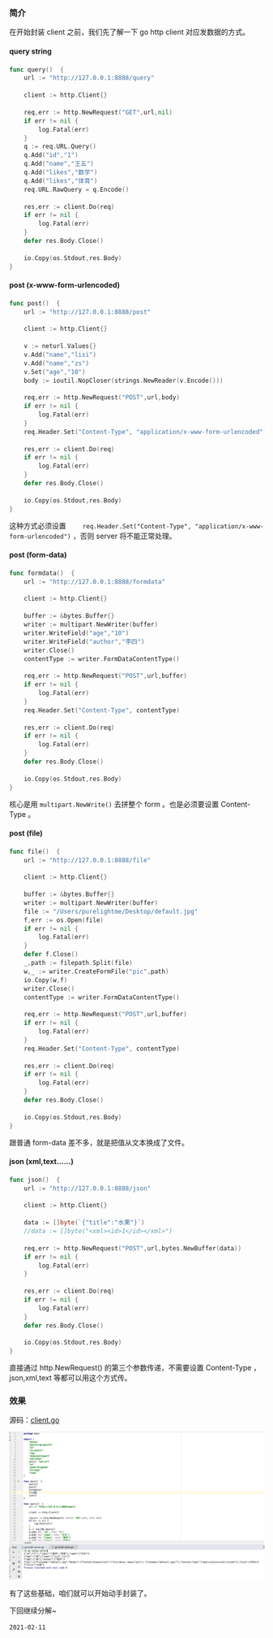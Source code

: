 ### 简介

在开始封装 client 之前，我们先了解一下 go http client 对应发数据的方式。

#### query string

```go
func query()  {
	url := "http://127.0.0.1:8888/query"

	client := http.Client{}

	req,err := http.NewRequest("GET",url,nil)
	if err != nil {
		log.Fatal(err)
	}
	q := req.URL.Query()
	q.Add("id","1")
	q.Add("name","王五")
	q.Add("likes","数学")
	q.Add("likes","体育")
	req.URL.RawQuery = q.Encode()

	res,err := client.Do(req)
	if err != nil {
		log.Fatal(err)
	}
	defer res.Body.Close()

	io.Copy(os.Stdout,res.Body)
}
```

#### post (x-www-form-urlencoded)

```go
func post()  {
	url := "http://127.0.0.1:8888/post"

	client := http.Client{}

	v := neturl.Values{}
	v.Add("name","lisi")
	v.Add("name","zs")
	v.Set("age","10")
	body := ioutil.NopCloser(strings.NewReader(v.Encode()))

	req,err := http.NewRequest("POST",url,body)
	if err != nil {
		log.Fatal(err)
	}
	req.Header.Set("Content-Type", "application/x-www-form-urlencoded")

	res,err := client.Do(req)
	if err != nil {
		log.Fatal(err)
	}
	defer res.Body.Close()

	io.Copy(os.Stdout,res.Body)
}
```

这种方式必须设置 ```	req.Header.Set("Content-Type", "application/x-www-form-urlencoded")``` ，否则 server 将不能正常处理。

#### post (form-data)

```go
func formdata()  {
	url := "http://127.0.0.1:8888/formdata"

	client := http.Client{}

	buffer := &bytes.Buffer{}
	writer := multipart.NewWriter(buffer)
	writer.WriteField("age","10")
	writer.WriteField("author","李四")
	writer.Close()
	contentType := writer.FormDataContentType()

	req,err := http.NewRequest("POST",url,buffer)
	if err != nil {
		log.Fatal(err)
	}
	req.Header.Set("Content-Type", contentType)

	res,err := client.Do(req)
	if err != nil {
		log.Fatal(err)
	}
	defer res.Body.Close()

	io.Copy(os.Stdout,res.Body)
}
```

核心是用 ```multipart.NewWrite()``` 去拼整个 form 。也是必须要设置 Content-Type 。

#### post (file)

```go
func file()  {
	url := "http://127.0.0.1:8888/file"

	client := http.Client{}

	buffer := &bytes.Buffer{}
	writer := multipart.NewWriter(buffer)
	file := "/Users/purelightme/Desktop/default.jpg"
	f,err := os.Open(file)
	if err != nil {
		log.Fatal(err)
	}
	defer f.Close()
	_,path := filepath.Split(file)
	w,_ := writer.CreateFormFile("pic",path)
	io.Copy(w,f)
	writer.Close()
	contentType := writer.FormDataContentType()

	req,err := http.NewRequest("POST",url,buffer)
	if err != nil {
		log.Fatal(err)
	}
	req.Header.Set("Content-Type", contentType)

	res,err := client.Do(req)
	if err != nil {
		log.Fatal(err)
	}
	defer res.Body.Close()

	io.Copy(os.Stdout,res.Body)
}
```

 跟普通 form-data 差不多，就是把值从文本换成了文件。

#### json (xml,text......)

```go
func json()  {
	url := "http://127.0.0.1:8888/json"

	client := http.Client{}

	data := []byte(`{"title":"水果"}`)
	//data := []byte("<xml><id>1</id></xml>")

	req,err := http.NewRequest("POST",url,bytes.NewBuffer(data))
	if err != nil {
		log.Fatal(err)
	}

	res,err := client.Do(req)
	if err != nil {
		log.Fatal(err)
	}
	defer res.Body.Close()

	io.Copy(os.Stdout,res.Body)
}
```

直接通过 http.NewRequest() 的第三个参数传递，不需要设置 Content-Type ，json,xml,text 等都可以用这个方式传。

### 效果

源码：[client.go](https://github.com/Purelightme/guzzle-go/blob/main/client.go)

![29-1](images/29-1.png)

有了这些基础，咱们就可以开始动手封装了。

下回继续分解~





```2021-02-11```

